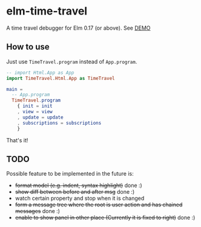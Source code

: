 # elm-time-travel

A time travel debugger for Elm 0.17 (or above). See [DEMO](http://jinjor.github.io/elm-time-travel/)

## How to use

Just use `TimeTravel.program` instead of `App.program`.

```elm
-- import Html.App as App
import TimeTravel.Html.App as TimeTravel

main =
  -- App.program
  TimeTravel.program
    { init = init
    , view = view
    , update = update
    , subscriptions = subscriptions
    }
```

That's it!


## TODO

Possible feature to be implemented in the future is:

* <strike>format model (e.g. indent, syntax highlight)</strike> done :)
* <strike>show diff between before and after msg</strike> done :)
* watch certain property and stop when it is changed
* <strike>form a message tree where the root is user action and has chained messages</strike> done :)
* <strike>enable to show panel in other place (Currently it is fixed to right)</strike> done :)
